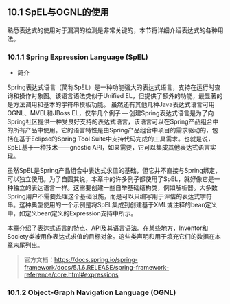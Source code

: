 ## 10.1 SpEL与OGNL的使用

熟悉表达式的使用对于漏洞的检测是非常关键的，本节将详细介绍表达式的各种用法。

### 10.1.1 Spring Expression Language (SpEL)

+ 简介

Spring表达式语言（简称SpEL）是一种功能强大的表达式语言，支持在运行时查询和操作对象图。该语言语法类似于Unified EL，但提供了额外的功能，最显著的是方法调用和基本的字符串模板功能。
虽然还有其他几种Java表达式语言可用OGNL、MVEL和JBoss EL，仅举几个例子 — 创建Spring表达式语言是为了向Spring社区提供一种受良好支持的表达式语言，该语言可以在Spring产品组合中的所有产品中使用。它的语言特性是由Spring产品组合中项目的需求驱动的，包括在基于Eclipse的Spring Tool Suite中支持代码完成的工具需求。也就是说，SpEL基于一种技术——gnostic API，如果需要，它可以集成其他表达式语言实现。

虽然SpEL是Spring产品组合中表达式求值的基础，但它并不直接与Spring绑定，可以独立使用。为了自圆其说，本章中的许多例子都使用了SpEL，就好像它是一种独立的表达语言一样。这需要创建一些自举基础结构类，例如解析器。大多数Spring用户不需要处理这个基础设施，而是可以只编写用于评估的表达式字符串。这种典型使用的一个示例是将SpEL集成到创建基于XML或注释的bean定义中，如定义bean定义的Expression支持中所示。

本章介绍了表达式语言的特点、API及其语言语法。在某些地方，Inventor和Society类被用作表达式求值的目标对象。这些类声明和用于填充它们的数据在本章末尾列出。


> 官方文档：https://docs.spring.io/spring-framework/docs/5.1.6.RELEASE/spring-framework-reference/core.html#expressions



### 10.1.2 Object-Graph Navigation Language (OGNL)
